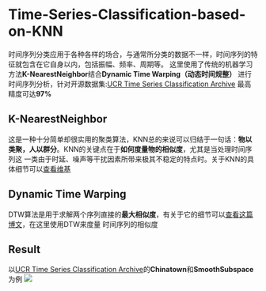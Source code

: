 # Time-Series-Classification-based-on-KNN

时间序列分类应用于各种各样的场合，与通常所分类的数据不一样，时间序列的特征就包含在它自身以内，包括振幅、频率、周期等。
这里使用了传统的机器学习方法**K-NearestNeighbor**结合**Dynamic Time Warping（动态时间规整）** 进行时间序列分析，针对开源数据集:[UCR Time Series Classification Archive](https://www.cs.ucr.edu/~eamonn/time_series_data_2018/)
最高精度可达**97%**
## K-NearestNeighbor
这是一种十分简单却很实用的聚类算法，KNN总的来说可以归结于一句话：**物以类聚，人以群分**。KNN的关键点在于**如何度量物的相似度**，尤其是当处理时间序列这
一类由于时延、噪声等干扰因素所带来极其不稳定的特点时。关于KNN的具体细节可以[查看维基](https://en.wikipedia.org/wiki/K-nearest_neighbors_algorithm)

## Dynamic Time Warping
DTW算法是用于求解两个序列直接的**最大相似度**，有关于它的细节可以[查看这篇博文](https://www.jianshu.com/p/4c905853711c)，在这里使用DTW来度量
时间序列的相似度

## Result
以[UCR Time Series Classification Archive](https://www.cs.ucr.edu/~eamonn/time_series_data_2018/)的**Chinatown**和**SmoothSubspace**为例
![](https://raw.githubusercontent.com/iwuqing/Time-Series-Classification-based-on-KNN/master/accuracy.png)
